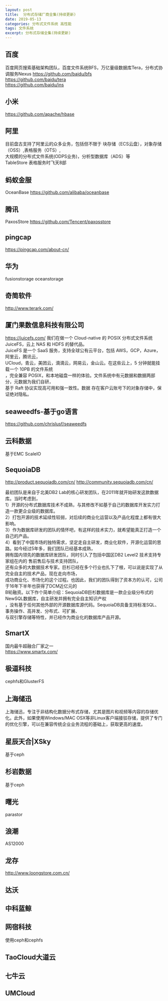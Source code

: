 ```yaml
---
layout: post
title:  分布式存储厂商全集(持续更新)
date: 2019-05-13
categories: 分布式文件系统 高性能
tags: 文件系统
excerpt: 分布式存储全集(持续更新)
---
```



百度
------
百度网页搜索基础架构团队，百度文件系统BFS，万亿量级数据库Tera，分布式协调服务Nexus
https://github.com/baidu/bfs   
https://github.com/baidu/tera    
https://github.com/baidu/ins     

小米
------
https://github.com/apache/hbase

阿里
------
目前盘古支持了阿里云的众多业务，包括但不限于 块存储（ECS云盘），对象存储（OSS）,表格服务（OTS）,    
大规模的分布式文件系统(ODPS业务)，分析型数据库（ADS）等    
TableStore 表格服务时飞天8部   

蚂蚁金服
------
OceanBase
https://github.com/alibaba/oceanbase

腾讯
------
PaxosStore
https://github.com/Tencent/paxosstore

pingcap
------
https://pingcap.com/about-cn/

华为
------
fusionstorage
oceanstorage


奇简软件
------
http://www.terark.com/

厦门果数信息科技有限公司
------
https://juicefs.com/
我们在做一个 Cloud-native 的 POSIX 分布式文件系统 JuiceFS，云上 NAS 和 HDFS 的替代品。   
JuiceFS 是一个 SaaS 服务，支持全球公有云平台，包括 AWS，GCP，Azure，阿里云，腾讯云，  
UCloud，青云，美团云，滴滴云，网易云，金山云。在这些云上，5 分钟就能挂载一个 10PB 的文件系统    
，完全兼容 POSIX，和本地磁盘一样的体验。文件系统中有元数据和数据两部分，元数据为我们自研，    
基于 Raft 协议实现高可用和强一致性。数据 存在客户云账号下的对象存储中，保证绝对隐私。   

seaweedfs-基于go语言
------
https://github.com/chrislusf/seaweedfs


云科数据
------
基于EMC ScaleIO

SequoiaDB
-----
http://product.sequoiadb.com/cn/
http://community.sequoiadb.com/cn/

最初团队是来自于北美DB2 Lab的核心研发团队，在2011年就开始研发这款数据库。当时考虑到，   
1）开源的分布式数据库技术不成熟，与其修改不如基于自己的数据库开发实力打造一款更企业级的数据库。   
2）打包开源的技术延续性较弱，对后续的商业化运营以及产品化程度上都有很大影响。    
3）作为数据库研发的团队的情怀吧，有这样的技术实力，就希望能真正打造一个自己的产品。   
4）看到了中国市场的独特需求，坚定走自主研发，商业化软件，开源化运营的思路。如今经过5年多，我们团队已经基本成熟，   
   拥有国内领先的数据库研发团队，同时引入了包括中国区DB2 Level2 技术支持专家组在内的 售前售后与技术支持团队，  
   还有众多的大数据技术专家。巨杉已经在多个行业也扎下了根，可以说是实现了从完全自主的技术产品，现在走向市场，   
   成功商业化、市场化的这个过程。也因此，我们的团队得到了资本方的认可，公司于16年下半年也获得了DCM近亿元的     
   B轮融资。以下作个简单介绍：SequoiaDB巨杉数据库是一款企业级分布式的NewSQL数据库，自主研发并拥有完全自主知识产权    
   ，没有基于任何其他外部的开源数据库源代码。SequoiaDB具备支持标准SQL、事务操作、高并发、分布式、可扩展、   
   与双引擎存储等特性，并已经作为商业化的数据库产品开源。   


SmartX
-----
国内最牛超融合厂家之一    
https://www.smartx.com/   


极道科技
------
cephfs和GlusterFS


上海储迅
------
上海储迅，专注于非结构化数据分布式存储，尤其是图片和视频等内容的存储优化。此外，如果使用Windows/MAC OSX等非Linux客户端接驳存储，提供了专门的优化引擎，可以在兼容传统企业业务流程的基础上，获取更高的速度。


星辰天合|XSky
------
基于ceph

杉岩数据
------
基于ceph


曙光
------
parastor

浪潮
-----
AS12000

龙存
-----
http://www.loongstore.com.cn/

达沃
------

中科蓝鲸
------

网宿科技
------
使用ceph和cephfs


TaoCloud大道云
-----


七牛云
------

UMCloud
------






